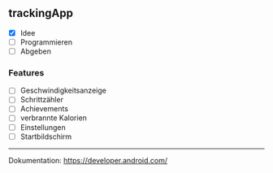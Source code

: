 ## trackingApp

- [X] Idee
- [ ] Programmieren
- [ ] Abgeben 

### Features

- [ ] Geschwindigkeitsanzeige
- [ ] Schrittzähler
- [ ] Achievements
- [ ] verbrannte Kalorien
- [ ] Einstellungen
- [ ] Startbildschirm

---

Dokumentation: https://developer.android.com/
